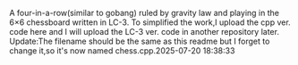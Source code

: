 A four-in-a-row(similar to gobang) ruled by gravity law and playing in the 6×6 chessboard written in LC-3.
To simplified the work,I upload the cpp ver. code here and I will upload the LC-3 ver. code in another repository later.
Update:The filename should be the same as this readme but I forget to change it,so it's now named chess.cpp.2025-07-20 18:38:33
